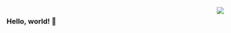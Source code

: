 <img align="right" src="https://github-profile-summary-cards.vercel.app/api/cards/repos-per-language?username=douking&theme=github" />

### Hello, world! 👋

<!--
**DouKing/DouKing** is a ✨ _special_ ✨ repository because its `README.md` (this file) appears on your GitHub profile.

Here are some ideas to get you started:

- 🔭 I’m currently working on ...
- 🌱 I’m currently learning ...
- 👯 I’m looking to collaborate on ...
- 🤔 I’m looking for help with ...
- 💬 Ask me about ...
- 📫 How to reach me: ...
- 😄 Pronouns: ...
- ⚡ Fun fact: ...
-->

